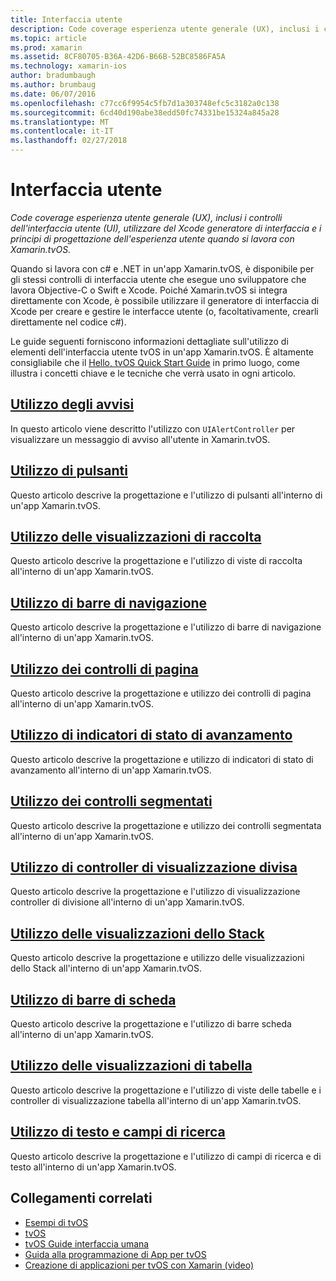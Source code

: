 ```yaml
---
title: Interfaccia utente
description: Code coverage esperienza utente generale (UX), inclusi i controlli dell'interfaccia utente (UI), utilizzare del Xcode generatore di interfaccia e i principi di progettazione dell'esperienza utente quando si lavora con Xamarin.tvOS.
ms.topic: article
ms.prod: xamarin
ms.assetid: 8CF80705-B36A-42D6-B66B-52BC8586FA5A
ms.technology: xamarin-ios
author: bradumbaugh
ms.author: brumbaug
ms.date: 06/07/2016
ms.openlocfilehash: c77cc6f9954c5fb7d1a303748efc5c3182a0c138
ms.sourcegitcommit: 6cd40d190abe38edd50fc74331be15324a845a28
ms.translationtype: MT
ms.contentlocale: it-IT
ms.lasthandoff: 02/27/2018
---
```

# <a name="user-interface"></a>Interfaccia utente

_Code coverage esperienza utente generale (UX), inclusi i controlli dell'interfaccia utente (UI), utilizzare del Xcode generatore di interfaccia e i principi di progettazione dell'esperienza utente quando si lavora con Xamarin.tvOS._

Quando si lavora con c# e .NET in un'app Xamarin.tvOS, è disponibile per gli stessi controlli di interfaccia utente che esegue uno sviluppatore che lavora Objective-C o Swift e Xcode. Poiché Xamarin.tvOS si integra direttamente con Xcode, è possibile utilizzare il generatore di interfaccia di Xcode per creare e gestire le interfacce utente (o, facoltativamente, crearli direttamente nel codice c#).

Le guide seguenti forniscono informazioni dettagliate sull'utilizzo di elementi dell'interfaccia utente tvOS in un'app Xamarin.tvOS. È altamente consigliabile che il [Hello, tvOS Quick Start Guide](~/ios/tvos/get-started/hello-tvos.md) in primo luogo, come illustra i concetti chiave e le tecniche che verrà usato in ogni articolo.

## <a name="working-with-alertsiostvosuser-interfacealertsmd"></a>[Utilizzo degli avvisi](~/ios/tvos/user-interface/alerts.md)

In questo articolo viene descritto l'utilizzo con `UIAlertController` per visualizzare un messaggio di avviso all'utente in Xamarin.tvOS.

## <a name="working-with-buttonsiostvosuser-interfacebuttonsmd"></a>[Utilizzo di pulsanti](~/ios/tvos/user-interface/buttons.md)

Questo articolo descrive la progettazione e l'utilizzo di pulsanti all'interno di un'app Xamarin.tvOS.

## <a name="working-with-collection-viewsiostvosuser-interfacecollection-viewsmd"></a>[Utilizzo delle visualizzazioni di raccolta](~/ios/tvos/user-interface/collection-views.md)

Questo articolo descrive la progettazione e l'utilizzo di viste di raccolta all'interno di un'app Xamarin.tvOS.

## <a name="working-with-navigation-barsiostvosuser-interfacenavigation-barsmd"></a>[Utilizzo di barre di navigazione](~/ios/tvos/user-interface/navigation-bars.md)

Questo articolo descrive la progettazione e l'utilizzo di barre di navigazione all'interno di un'app Xamarin.tvOS.

## <a name="working-with-page-controlsiostvosuser-interfacepage-controlsmd"></a>[Utilizzo dei controlli di pagina](~/ios/tvos/user-interface/page-controls.md)

Questo articolo descrive la progettazione e utilizzo dei controlli di pagina all'interno di un'app Xamarin.tvOS.

## <a name="working-with-progress-indicatorsiostvosuser-interfaceprogress-indicatorsmd"></a>[Utilizzo di indicatori di stato di avanzamento](~/ios/tvos/user-interface/progress-indicators.md)

Questo articolo descrive la progettazione e utilizzo di indicatori di stato di avanzamento all'interno di un'app Xamarin.tvOS.

## <a name="working-with-segmented-controlsiostvosuser-interfacesegmented-controlsmd"></a>[Utilizzo dei controlli segmentati](~/ios/tvos/user-interface/segmented-controls.md)

Questo articolo descrive la progettazione e utilizzo dei controlli segmentata all'interno di un'app Xamarin.tvOS.

## <a name="working-with-split-view-controllersiostvosuser-interfacesplit-viewsmd"></a>[Utilizzo di controller di visualizzazione divisa](~/ios/tvos/user-interface/split-views.md)

Questo articolo descrive la progettazione e l'utilizzo di visualizzazione controller di divisione all'interno di un'app Xamarin.tvOS.

## <a name="working-with-stack-viewsiostvosuser-interfacestacked-viewsmd"></a>[Utilizzo delle visualizzazioni dello Stack](~/ios/tvos/user-interface/stacked-views.md)

Questo articolo descrive la progettazione e utilizzo delle visualizzazioni dello Stack all'interno di un'app Xamarin.tvOS.

## <a name="working-with-tab-barsiostvosuser-interfacetab-barsmd"></a>[Utilizzo di barre di scheda](~/ios/tvos/user-interface/tab-bars.md)

Questo articolo descrive la progettazione e l'utilizzo di barre scheda all'interno di un'app Xamarin.tvOS.

## <a name="working-with-table-viewsiostvosuser-interfacetable-viewsmd"></a>[Utilizzo delle visualizzazioni di tabella](~/ios/tvos/user-interface/table-views.md)

Questo articolo descrive la progettazione e l'utilizzo di viste delle tabelle e i controller di visualizzazione tabella all'interno di un'app Xamarin.tvOS.

## <a name="working-with-text-and-search-fieldsiostvosuser-interfacetext-fields-and-searchmd"></a>[Utilizzo di testo e campi di ricerca](~/ios/tvos/user-interface/text-fields-and-search.md)

Questo articolo descrive la progettazione e l'utilizzo di campi di ricerca e di testo all'interno di un'app Xamarin.tvOS.



## <a name="related-links"></a>Collegamenti correlati

- [Esempi di tvOS](https://developer.xamarin.com/samples/tvos/all/)
- [tvOS](https://developer.apple.com/tvos/)
- [tvOS Guide interfaccia umana](https://developer.apple.com/tvos/human-interface-guidelines/)
- [Guida alla programmazione di App per tvOS](https://developer.apple.com/library/prerelease/tvos/documentation/General/Conceptual/AppleTV_PG/)
- [Creazione di applicazioni per tvOS con Xamarin (video)](https://university.xamarin.com/lightninglectures/tvos-with-xamarin)

